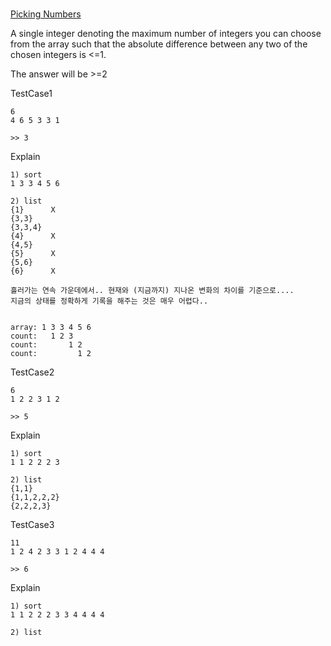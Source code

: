 #


[Picking Numbers](https://www.hackerrank.com/contests/101hack44/challenges/picking-numbers)

A single integer denoting the maximum number of integers you can choose from the array 
such that the absolute difference between any two of the chosen integers is <=1.

The answer will be >=2



TestCase1
```
6
4 6 5 3 3 1

>> 3
```
Explain
```
1) sort
1 3 3 4 5 6

2) list
{1}      X
{3,3}
{3,3,4}
{4}      X
{4,5}
{5}      X
{5,6}
{6}      X

흘러가는 연속 가운데에서.. 현재와 (지금까지) 지나온 변화의 차이를 기준으로....
지금의 상태를 정확하게 기록을 해주는 것은 매우 어렵다..


array: 1 3 3 4 5 6
count:   1 2 3
count:       1 2
count:         1 2

```


TestCase2
```
6
1 2 2 3 1 2

>> 5
```

Explain
```
1) sort
1 1 2 2 2 3

2) list
{1,1}
{1,1,2,2,2}
{2,2,2,3}
```


TestCase3
```
11
1 2 4 2 3 3 1 2 4 4 4 

>> 6
```
Explain
```
1) sort
1 1 2 2 2 3 3 4 4 4 4

2) list

```




